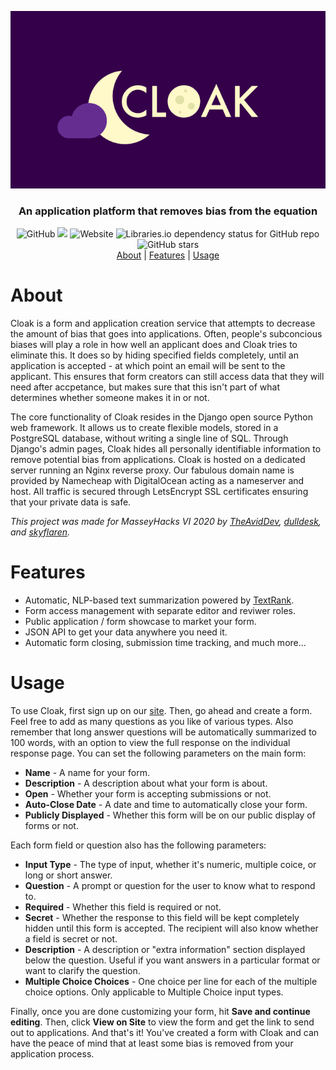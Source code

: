 <p align=center>
    <img alt="Cloak Logo" src="misc/full_logo.png">
    <h3 align=center>An application platform that removes bias from the equation</h3>
</p>
<p align=center>
    <img alt="GitHub" src="https://img.shields.io/github/license/theaviddev/cloak">
    <a target="_blank" href="https://www.python.org/downloads/" title="Python version"><img src="https://img.shields.io/badge/python-%3E=_3.6-green.svg"></a>
    <img alt="Website" src="https://img.shields.io/website?down_color=red&down_message=offline&up_color=green&up_message=online&url=https%3A%2F%2Fcloak.theavid.dev">
    <img alt="Libraries.io dependency status for GitHub repo" src="https://img.shields.io/librariesio/github/theaviddev/cloak">
    <img alt="GitHub stars" src="https://img.shields.io/github/stars/theaviddev/cloak">
    <br>
    <a href="#about">About</a> | <a href="#features">Features</a> | <a href="#usage">Usage</a>
</p>

# About
Cloak is a form and application creation service that attempts to decrease the amount of bias that goes into applications. Often, people's subconcious biases will play a role in how well an applicant does and Cloak tries to eliminate this. It does so by hiding specified fields completely, until an application is accepted - at which point an email will be sent to the applicant. This ensures that form creators can still access data that they will need after accpetance, but makes sure that this isn't part of what determines whether someone makes it in or not.

The core functionality of Cloak resides in the Django open source Python web framework. It allows us to create flexible models, stored in a PostgreSQL database, without writing a single line of SQL. Through Django's admin pages, Cloak hides all personally identifiable information to remove potential bias from applications. Cloak is hosted on a dedicated server running an Nginx reverse proxy. Our fabulous domain name is provided by Namecheap with DigitalOcean acting as a nameserver and host. All traffic is secured through LetsEncrypt SSL certificates ensuring that your private data is safe.

*This project was made for MasseyHacks VI 2020 by [TheAvidDev](https://github.com/TheAvidDev/), [dulldesk](https://github.com/dulldesk/), and [skyflaren](https://github.com/skyflaren/).*

# Features
 - Automatic, NLP-based text summarization powered by [TextRank](https://github.com/summanlp/textrank).
 - Form access management with separate editor and reviwer roles.
 - Public application / form showcase to market your form.
 - JSON API to get your data anywhere you need it.
 - Automatic form closing, submission time tracking, and much more...

# Usage
To use Cloak, first sign up on our [site](https://cloak.theavid.dev). Then, go ahead and create a form. Feel free to add as many questions as you like of various types. Also remember that long answer questions will be automatically summarized to 100 words, with an option to view the full response on the individual response page. You can set the following parameters on the main form:
 - **Name** - A name for your form.
 - **Description** - A description about what your form is about.
 - **Open** - Whether your form is accepting submissions or not.
 - **Auto-Close Date** - A date and time to automatically close your form.
 - **Publicly Displayed** - Whether this form will be on our public display of forms or not.
 
Each form field or question also has the following parameters:
 - **Input Type** - The type of input, whether it's numeric, multiple coice, or long or short answer.
 - **Question** - A prompt or question for the user to know what to respond to.
 - **Required** - Whether this field is required or not.
 - **Secret** - Whether the response to this field will be kept completely hidden until this form is accepted. The recipient will also know whether a field is secret or not.
 - **Description** - A description or "extra information" section displayed below the question. Useful if you want answers in a particular format or want to clarify the question.
 - **Multiple Choice Choices** - One choice per line for each of the multiple choice options. Only applicable to Multiple Choice input types.

Finally, once you are done customizing your form, hit **Save and continue editing**. Then, click **View on Site** to view the form and get the link to send out to applications. And that's it! You've created a form with Cloak and can have the peace of mind that at least some bias is removed from your application process.
